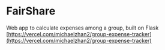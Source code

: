 # FairShare
Web app to calculate expenses among a group, built on Flask
[https://vercel.com/michaelzhan2/group-expense-tracker](https://vercel.com/michaelzhan2/group-expense-tracker)
